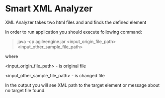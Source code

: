 <h1>Smart XML Analyzer</h1>

XML Analyzer takes two html files and and finds the defined element 

In order to run application you should execute following command:

>java -cp agileengine.jar <input_origin_file_path> <input_other_sample_file_path>

where 

<input_origin_file_path> - is original file

<input_other_sample_file_path> - is changed file

In the output you will see XML path to the target element or message about no target file found.